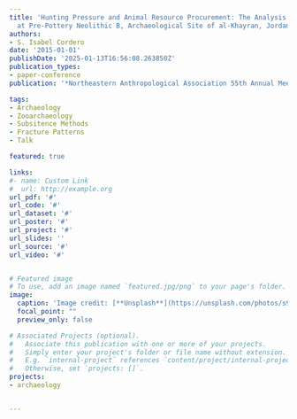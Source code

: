 ```yaml
---
title: 'Hunting Pressure and Animal Resource Procurement: The Analysis of Faunal Remains
  at Pre-Pottery Neolithic B, Archaeological Site of al-Khayran, Jordan'
authors:
- S. Isabel Cordero
date: '2015-01-01'
publishDate: '2025-01-13T16:56:08.263850Z'
publication_types:
- paper-conference
publication: '*Northeastern Anthropological Association 55th Annual Meeting*'

tags:
- Archaeology
- Zooarchaeology
- Subsitence Methods
- Fracture Patterns
- Talk

featured: true

links:
#- name: Custom Link
#  url: http://example.org
url_pdf: '#'
url_code: '#'
url_dataset: '#'
url_poster: '#'
url_project: '#'
url_slides: ''
url_source: '#'
url_video: '#'


# Featured image
# To use, add an image named `featured.jpg/png` to your page's folder. 
image:
  caption: 'Image credit: [**Unsplash**](https://unsplash.com/photos/s9CC2SKySJM)'
  focal_point: ""
  preview_only: false

# Associated Projects (optional).
#   Associate this publication with one or more of your projects.
#   Simply enter your project's folder or file name without extension.
#   E.g. `internal-project` references `content/project/internal-project/index.md`.
#   Otherwise, set `projects: []`.
projects:
- archaeology


---
```

